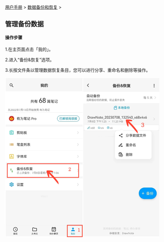 [用户手册](/dragonnest/drawnote/manual) > [数据备份和恢复](/dragonnest/drawnote/manual/data_backup_and_recovery) >

管理备份数据
---
#### 操作步骤

1.在主页面点击「我的」。

2.进入“备份&恢复”选项。

3.长按文件条以管理数据恢复条目，您可以进行分享、重命名和删除等操作。


![](imgs/manage_backup_data.png)
